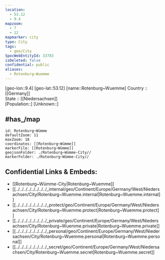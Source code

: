 ```yaml
---
location:
  - 53.12
  - 9.4
mapzoom:
  - 7
  - 12
mapmarker: city
type: City
tags:
  - geo/City
SpocWebEntityId: 33783
isDeleted: false
confidential: public
aliases:
  - Rotenburg~Wuemme
---
```

[geo-lon::9.4] 
[geo-lat::53.12] 
[name::Rotenburg~Wuemme] 
Country :: [[Germany]]  
State :: [[Niedersachsen]]  
[Population::] 
[Unknown::] 

## #has_/map 


```leaflet
id: Rotenburg~Wümme
defaultZoom: 11 
maxZoom: 18
coordinates: [[Rotenburg~Wümme]] 
markerFile: [[Rotenburg~Wümme]] 
geojsonFolder: ./Rotenburg~Wümme-City//
markerFolder: ./Rotenburg~Wümme-City//
```


## Confidential Links & Embeds: 
- [[Rotenburg~Wümme-City|Rotenburg~Wuemme]]  
- [[../../../../../../../../_internal/geo/Continent/Europe/Germany/West/Niedersachsen/City/Rotenburg~Wuemme.internal|Rotenburg~Wuemme.internal]] 
- [[../../../../../../../../_protect/geo/Continent/Europe/Germany/West/Niedersachsen/City/Rotenburg~Wuemme.protect|Rotenburg~Wuemme.protect]] 
- [[../../../../../../../../_private/geo/Continent/Europe/Germany/West/Niedersachsen/City/Rotenburg~Wuemme.private|Rotenburg~Wuemme.private]] 
- [[../../../../../../../../_personal/geo/Continent/Europe/Germany/West/Niedersachsen/City/Rotenburg~Wuemme.personal|Rotenburg~Wuemme.personal]] 
- [[../../../../../../../../_secret/geo/Continent/Europe/Germany/West/Niedersachsen/City/Rotenburg~Wuemme.secret|Rotenburg~Wuemme.secret]] 
